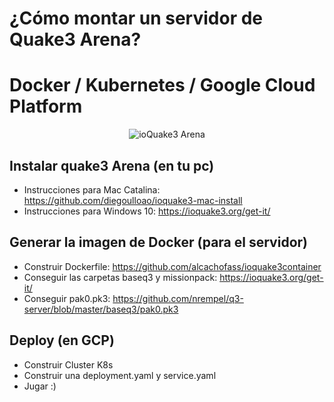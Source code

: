 # ¿Cómo montar un servidor de Quake3 Arena?
# Docker / Kubernetes / Google Cloud Platform

<p align="center">
  <img src="https://raw.githubusercontent.com/freddylarag/quake3-server/master/quake3.png" alt="ioQuake3 Arena">
</p>

## Instalar quake3 Arena (en tu pc)
* Instrucciones para Mac Catalina: https://github.com/diegoulloao/ioquake3-mac-install
* Instrucciones para Windows 10: https://ioquake3.org/get-it/

## Generar la imagen de Docker (para el servidor)
* Construir Dockerfile: https://github.com/alcachofass/ioquake3container
* Conseguir las carpetas baseq3 y missionpack: https://ioquake3.org/get-it/
* Conseguir pak0.pk3: https://github.com/nrempel/q3-server/blob/master/baseq3/pak0.pk3
## Deploy (en GCP)
* Construir Cluster K8s
* Construir una deployment.yaml y service.yaml
* Jugar :)

